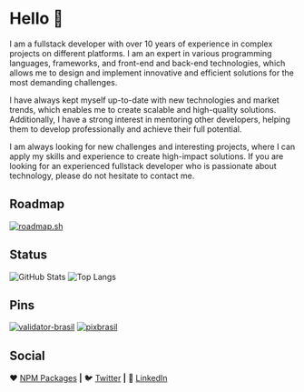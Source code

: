 # Hello 👋

I am a fullstack developer with over 10 years of experience in complex projects on different platforms. I am an expert in various programming languages, frameworks, and front-end and back-end technologies, which allows me to design and implement innovative and efficient solutions for the most demanding challenges.

I have always kept myself up-to-date with new technologies and market trends, which enables me to create scalable and high-quality solutions. Additionally, I have a strong interest in mentoring other developers, helping them to develop professionally and achieve their full potential.

I am always looking for new challenges and interesting projects, where I can apply my skills and experience to create high-impact solutions. If you are looking for an experienced fullstack developer who is passionate about technology, please do not hesitate to contact me.

## Roadmap
[<a href="https://roadmap.sh"><img src="https://roadmap.sh/card/wide/66c355f234a9226f380c4636?variant=dark&roadmaps=golang%2Cjavascript%2Cbackend%2Cfrontend" alt="roadmap.sh"/></a>](https://roadmap.sh/card/wide/66c355f234a9226f380c4636?variant=dark&roadmaps=golang%2Cvue%2Ctypescript%2Cnodejs)


## Status
![GitHub Stats](https://github-readme-stats.vercel.app/api?username=ogilvieira&show_icons=true&theme=gruvbox&show=prs_merged)
![Top Langs](https://github-readme-stats.vercel.app/api/top-langs/?username=ogilvieira&theme=gruvbox&layout=donut)

## Pins
[![validator-brasil](https://github-readme-stats.vercel.app/api/pin/?username=ogilvieira&repo=validator-brasil&theme=gruvbox)](https://github.com/ogilvieira/validator-brasil)
[![pixbrasil](https://github-readme-stats.vercel.app/api/pin/?username=ogilvieira&repo=pixbrasil&theme=gruvbox)](https://github.com/ogilvieira/pixbrasil)

## Social
❤️ [NPM Packages](https://www.npmjs.com/~ogilvieira?activeTab=packages) **|**
🐦 [Twitter](https://www.linkedin.com/in/ogilvieira/) **|**
👔 [LinkedIn](https://www.linkedin.com/in/ogilvieira/)
